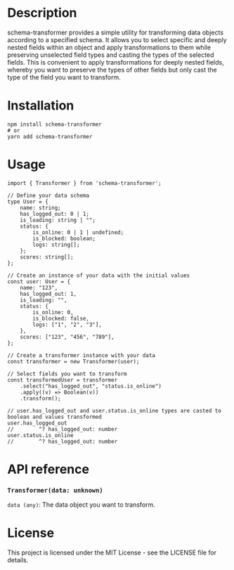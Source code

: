 # Description
schema-transformer provides a simple utility for transforming data objects according to a specified schema. It allows you to select specific and deeply nested fields within an object and apply transformations to them while preserving unselected field types and casting the types of the selected fields. This is convenient to apply transformations for deeply nested fields, whereby you want to preserve the types of other fields but only cast the type of the field you want to transform.

# Installation

```
npm install schema-transformer
# or
yarn add schema-transformer
```

# Usage

```
import { Transformer } from 'schema-transformer';

// Define your data schema
type User = {
    name: string;
    has_logged_out: 0 | 1;
    is_loading: string | "";
    status: {
        is_online: 0 | 1 | undefined;
        is_blocked: boolean;
        logs: string[];
    };
    scores: string[];
};

// Create an instance of your data with the initial values
const user: User = {
    name: "123",
    has_logged_out: 1,
    is_loading: "",
    status: {
        is_online: 0,
        is_blocked: false,
        logs: ["1", "2", "3"],
    },
    scores: ["123", "456", "789"],
};

// Create a transformer instance with your data
const transformer = new Transformer(user);

// Select fields you want to transform
const transformedUser = transformer
    .select("has_logged_out", "status.is_online")
    .apply((v) => Boolean(v))
    .transform();

// user.has_logged_out and user.status.is_online types are casted to boolean and values transformed
user.has_logged_out
//        ^? has_logged_out: number
user.status.is_online
//        ^? has_logged_out: number
```

# API reference
### `Transformer(data: unknown)`
`data (any)`: The data object you want to transform.

# License
This project is licensed under the MIT License - see the LICENSE file for details.

